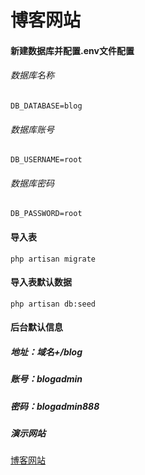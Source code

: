 # 博客网站

#### 新建数据库并配置.env文件配置
###### 数据库名称
`
DB_DATABASE=blog
`
###### 数据库账号
`
DB_USERNAME=root
`
###### 数据库密码
`
DB_PASSWORD=root
`
#### 导入表

`
php artisan migrate
`
#### 导入表默认数据
`
php artisan db:seed
`
#### 后台默认信息
##### 地址：域名+/blog
##### 账号：blogadmin
##### 密码：blogadmin888

##### 演示网站
[博客网站](http://show.ccforever.cn "博客网站")
